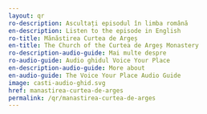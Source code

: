 ```yaml
---
layout: qr
ro-description: Ascultați episodul în limba română
en-description: Listen to the episode in English
ro-title: Mănăstirea Curtea de Argeș
en-title: The Church of the Curtea de Argeș Monastery
ro-description-audio-guide: Mai multe despre
ro-audio-guide: Audio ghidul Voice Your Place
en-description-audio-guide: More about
en-audio-guide: The Voice Your Place Audio Guide
image: casti-audio-ghid.svg
href: manastirea-curtea-de-arges
permalink: /qr/manastirea-curtea-de-arges
---
```

